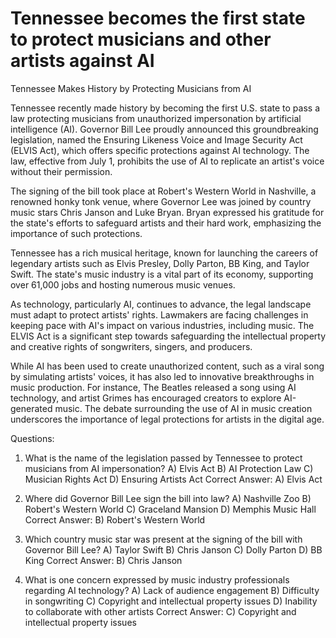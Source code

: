 # Tennessee becomes the first state to protect musicians and other artists against AI

Tennessee Makes History by Protecting Musicians from AI

Tennessee recently made history by becoming the first U.S. state to pass a law protecting musicians from unauthorized impersonation by artificial intelligence (AI). Governor Bill Lee proudly announced this groundbreaking legislation, named the Ensuring Likeness Voice and Image Security Act (ELVIS Act), which offers specific protections against AI technology. The law, effective from July 1, prohibits the use of AI to replicate an artist's voice without their permission.

The signing of the bill took place at Robert's Western World in Nashville, a renowned honky tonk venue, where Governor Lee was joined by country music stars Chris Janson and Luke Bryan. Bryan expressed his gratitude for the state's efforts to safeguard artists and their hard work, emphasizing the importance of such protections.

Tennessee has a rich musical heritage, known for launching the careers of legendary artists such as Elvis Presley, Dolly Parton, BB King, and Taylor Swift. The state's music industry is a vital part of its economy, supporting over 61,000 jobs and hosting numerous music venues.

As technology, particularly AI, continues to advance, the legal landscape must adapt to protect artists' rights. Lawmakers are facing challenges in keeping pace with AI's impact on various industries, including music. The ELVIS Act is a significant step towards safeguarding the intellectual property and creative rights of songwriters, singers, and producers.

While AI has been used to create unauthorized content, such as a viral song by simulating artists' voices, it has also led to innovative breakthroughs in music production. For instance, The Beatles released a song using AI technology, and artist Grimes has encouraged creators to explore AI-generated music. The debate surrounding the use of AI in music creation underscores the importance of legal protections for artists in the digital age.

Questions:

1. What is the name of the legislation passed by Tennessee to protect musicians from AI impersonation?
   A) Elvis Act
   B) AI Protection Law
   C) Musician Rights Act
   D) Ensuring Artists Act
   Correct Answer: A) Elvis Act

2. Where did Governor Bill Lee sign the bill into law?
   A) Nashville Zoo
   B) Robert's Western World
   C) Graceland Mansion
   D) Memphis Music Hall
   Correct Answer: B) Robert's Western World

3. Which country music star was present at the signing of the bill with Governor Bill Lee?
   A) Taylor Swift
   B) Chris Janson
   C) Dolly Parton
   D) BB King
   Correct Answer: B) Chris Janson

4. What is one concern expressed by music industry professionals regarding AI technology?
   A) Lack of audience engagement
   B) Difficulty in songwriting
   C) Copyright and intellectual property issues
   D) Inability to collaborate with other artists
   Correct Answer: C) Copyright and intellectual property issues